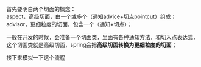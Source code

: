 首先要明白两个切面的概念：<br>
aspect，高级切面，由一个或多个（通知advice+切点pointcut）组成；<br>
advisor，更细粒度的切面，包含一个（通知+切点）；<br>

一般在开发的时候，会准备一个切面类，里面有各种通知方法，和切入点表达式，
这个切面类就是高级切面，spring会把**高级切面转换为更细粒度的切面**；


接下来模拟一下这个流程